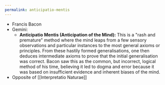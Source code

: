```yaml
---
permalink: anticipatio-mentis
---
```


- Francis Bacon
- Gemini:
	- **Anticipatio Mentis (Anticipation of the Mind):** This is a "rash and premature" method where the mind leaps from a few sensory observations and particular instances to the most general axioms or principles. From these hastily formed generalisations, one then deduces intermediate axioms to prove that the initial generalisation was correct. Bacon saw this as the common, but incorrect, logical method of his time, believing it led to dogma and error because it was based on insufficient evidence and inherent biases of the mind.
- Opposite of [[Interpretatio Naturae]]